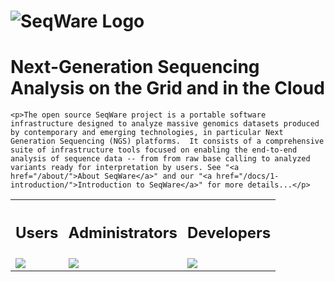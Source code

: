 
<div id="intro">
	<h1><img src="/assets/images/seqware_logo.png" alt="SeqWare Logo"></h1>
        <h1>Next-Generation Sequencing Analysis on the Grid and in the Cloud</h1>

	<p>The open source SeqWare project is a portable software infrastructure designed to analyze massive genomics datasets produced by contemporary and emerging technologies, in particular Next Generation Sequencing (NGS) platforms.  It consists of a comprehensive suite of infrastructure tools focused on enabling the end-to-end analysis of sequence data -- from from raw base calling to analyzed variants ready for interpretation by users. See "<a href="/about/">About SeqWare</a>" and our "<a href="/docs/1-introduction/">Introduction to SeqWare</a>" for more details...</p>

<table>
<tr>
<th><h2><strong>Users</strong></h2></th>
<th><h2><strong>Administrators</strong></h2></th>
<th><h2><strong>Developers</strong></h2></th>
</tr>
<tr>
<td><a href="/docs/3-getting-started/user-tutorial/"><img src="/assets/images/genome-capable_ico.png"/></a></td>
<td><a href="/docs/3-getting-started/developer-tutorial/"><img src="/assets/images/cloud-based_ico.png"/></a></td>
<td><a href="/docs/3-getting-started/admin-tutorial/"><img src="/assets/images/open-source_ico.png"/></a></td>
</tr>
</table>



</div>
